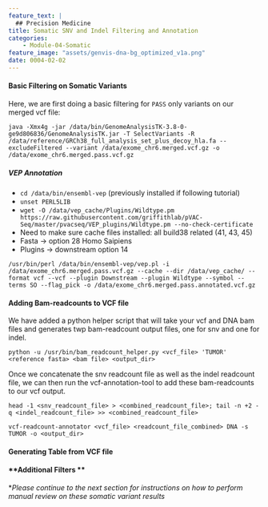 ```yaml
---
feature_text: |
  ## Precision Medicine
title: Somatic SNV and Indel Filtering and Annotation
categories:
    - Module-04-Somatic
feature_image: "assets/genvis-dna-bg_optimized_v1a.png"
date: 0004-02-02
---
```


#### **Basic Filtering on Somatic Variants**
Here, we are first doing a basic filtering for `PASS` only variants on our merged vcf file:

`java -Xmx4g -jar /data/bin/GenomeAnalysisTK-3.8-0-ge9d806836/GenomeAnalysisTK.jar -T SelectVariants -R /data/reference/GRCh38_full_analysis_set_plus_decoy_hla.fa --excludeFiltered --variant /data/exome_chr6.merged.vcf.gz -o /data/exome_chr6.merged.pass.vcf.gz`


##### **VEP Annotation**
- `cd /data/bin/ensembl-vep` (previously installed if following tutorial)
- `unset PERL5LIB`
- `wget -O /data/vep_cache/Plugins/Wildtype.pm https://raw.githubusercontent.com/griffithlab/pVAC-Seq/master/pvacseq/VEP_plugins/Wildtype.pm --no-check-certificate`
- Need to make sure cache files installed: all build38 related (41, 43, 45)
- Fasta -> option 28 Homo Saipiens
- Plugins -> downstream option 14

`/usr/bin/perl /data/bin/ensembl-vep/vep.pl -i /data/exome_chr6.merged.pass.vcf.gz --cache --dir /data/vep_cache/ --format vcf --vcf --plugin Downstream --plugin Wildtype --symbol --terms SO --flag_pick -o /data/exome_chr6.merged.pass.annotated.vcf.gz`

#### **Adding Bam-readcounts to VCF file**
We have added a python helper script that will take your vcf and DNA bam files and generates twp bam-readcount output files, one for snv and one for indel.

`python -u /usr/bin/bam_readcount_helper.py <vcf_file> 'TUMOR' <reference fasta> <bam file> <output_dir>`

Once we concatenate the snv readcount file as well as the indel readcount file, we can then run the vcf-annotation-tool to add these bam-readcounts to our vcf output.

`head -1 <snv_readcount_file> > <combined_readcount_file>; tail -n +2 -q <indel_readcount_file> >> <combined_readcount_file>`

`vcf-readcount-annotator <vcf_file> <readcount_file_combined> DNA -s TUMOR -o <output_dir>`

#### **Generating Table from VCF file**


#### **Additional Filters **

**Please continue to the next section for instructions on how to perform manual review on these somatic variant results*
